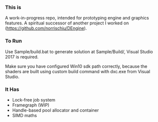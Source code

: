 ### This is
A work-in-progress repo, intended for prototyping engine and graphics features. A spiritual successor of another project I worked on (https://github.com/norrischiu/DEngine).

### To Run
Use Sample/build.bat to generate solution at Sample/Build/, Visual Studio 2017 is required. 

Make sure you have configured Win10 sdk path correctly, because the shaders are built using custom build command with dxc.exe from Visual Studio.

### It Has
- Lock-free job system
- Framegraph (WIP)
- Handle-based pool allocator and container
- SIMD maths
